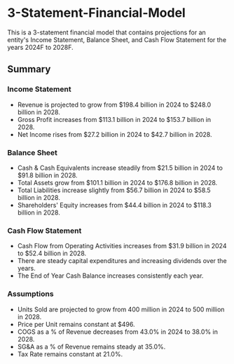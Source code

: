 # 3-Statement-Financial-Model
This is a 3-statement financial model that contains projections for an entity's Income Statement, Balance Sheet, and Cash Flow Statement for the years 2024F to 2028F.

## Summary

### Income Statement
- Revenue is projected to grow from $198.4 billion in 2024 to $248.0 billion in 2028.
- Gross Profit increases from $113.1 billion in 2024 to $153.7 billion in 2028.
- Net Income rises from $27.2 billion in 2024 to $42.7 billion in 2028.

### Balance Sheet
- Cash & Cash Equivalents increase steadily from $21.5 billion in 2024 to $91.8 billion in 2028.
- Total Assets grow from $101.1 billion in 2024 to $176.8 billion in 2028.
- Total Liabilities increase slightly from $56.7 billion in 2024 to $58.5 billion in 2028.
- Shareholders' Equity increases from $44.4 billion in 2024 to $118.3 billion in 2028.

### Cash Flow Statement
- Cash Flow from Operating Activities increases from $31.9 billion in 2024 to $52.4 billion in 2028.
- There are steady capital expenditures and increasing dividends over the years.
- The End of Year Cash Balance increases consistently each year.

### Assumptions
- Units Sold are projected to grow from 400 million in 2024 to 500 million in 2028.
- Price per Unit remains constant at $496.
- COGS as a % of Revenue decreases from 43.0% in 2024 to 38.0% in 2028.
- SG&A as a % of Revenue remains steady at 35.0%.
- Tax Rate remains constant at 21.0%.
